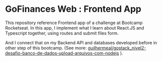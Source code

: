 # GoFinances Web : Frontend App


This repository reference Frontend app of a challenge at Bootcamp Rocketseat. In this app, I implement what I learn about React.JS and Typescript together, using routes and submit files form.

And I connect that on my Backend API and databases developed before in other step of this bootcamp. (See more: [guilhermeal/gostack_nivel2-desafio-banco-de-dados-upload-arquivos-com-nodejs](https://github.com/gostack_nivel2-desafio-banco-de-dados-upload-arquivos-com-nodejs) ).
